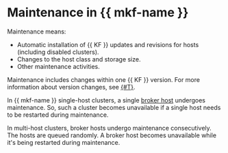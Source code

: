 # Maintenance in {{ mkf-name }}

Maintenance means:

* Automatic installation of {{ KF }} updates and revisions for hosts (including disabled clusters).
* Changes to the host class and storage size.
* Other maintenance activities.

Maintenance includes changes within one {{ KF }} version. For more information about version changes, see [{#T}](../operations/cluster-version-update.md).

In {{ mkf-name }} single-host clusters, a single [broker host](brokers.md) undergoes maintenance. So, such a cluster becomes unavailable if a single host needs to be restarted during maintenance.

In multi-host clusters, broker hosts undergo maintenance consecutively. The hosts are queued randomly. A broker host becomes unavailable while it's being restarted during maintenance.
